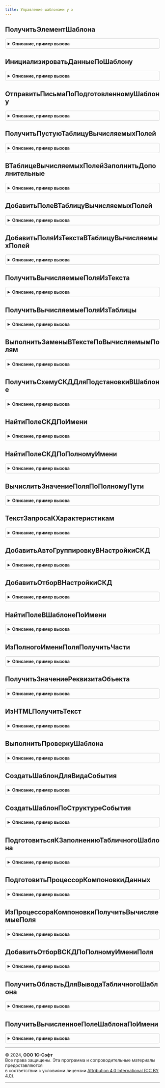 ```yaml
---
title: Управление шаблонами у х
---
```



## ПолучитьЭлементШаблона
<details style="margin: 1em 0; padding: 0.5em; border: 1px solid #ccc; border-radius: 6px;">

<summary style="font-weight: bold; cursor: pointer;">Описание, пример вызова</summary>

```bsl
// ЭКСПОРТНЫЕ ФУНКЦИИ РАБОТЫ С ШАБЛОНАМИ.
//

Функция ПолучитьЭлементШаблона(Объект) Экспорт
```

Пример вызова
```bsl
Результат = УправлениеШаблонамиУХ.ПолучитьЭлементШаблона(Объект) 
```
</details>

## ИнициализироватьДанныеПоШаблону
<details style="margin: 1em 0; padding: 0.5em; border: 1px solid #ccc; border-radius: 6px;">

<summary style="font-weight: bold; cursor: pointer;">Описание, пример вызова</summary>

```bsl

Процедура ИнициализироватьДанныеПоШаблону(ЭлементШаблона, СхемаКомпоновки, ТипШаблона, Текст, ТабВычПолей, Компоновщик) Экспорт
```

Пример вызова
```bsl
УправлениеШаблонамиУХ.ИнициализироватьДанныеПоШаблону(ЭлементШаблона, СхемаКомпоновки, ТипШаблона, Текст, ТабВычПолей, Компоновщик));
```
</details>

## ОтправитьПисьмаПоПодготовленномуШаблону
<details style="margin: 1em 0; padding: 0.5em; border: 1px solid #ccc; border-radius: 6px;">

<summary style="font-weight: bold; cursor: pointer;">Описание, пример вызова</summary>

```bsl

Процедура ОтправитьПисьмаПоПодготовленномуШаблону(СхемаКомпоновкиДанных, Компоновщик, ТипШаблона, Текст, ТабВычПолей, ТаблицаАдресов, РегистраторПисьма) Экспорт
```

Пример вызова
```bsl
УправлениеШаблонамиУХ.ОтправитьПисьмаПоПодготовленномуШаблону(СхемаКомпоновкиДанных, Компоновщик, ТипШаблона, Текст, ТабВычПолей, ТаблицаАдресов, РегистраторПисьма));
```
</details>

## ПолучитьПустуюТаблицуВычисляемыхПолей
<details style="margin: 1em 0; padding: 0.5em; border: 1px solid #ccc; border-radius: 6px;">

<summary style="font-weight: bold; cursor: pointer;">Описание, пример вызова</summary>

```bsl

////////////////////////////////////////////////////////////////////////////////
// ВЫЧИСЛЯЕМЫЕ ПОЛЯ

// Получить пустую таблицу для хранения полей которые требуется вычислить
//
Функция ПолучитьПустуюТаблицуВычисляемыхПолей() Экспорт
```

Пример вызова
```bsl
Результат = УправлениеШаблонамиУХ.ПолучитьПустуюТаблицуВычисляемыхПолей());
```
</details>

## ВТаблицеВычисляемыхПолейЗаполнитьДополнительные
<details style="margin: 1em 0; padding: 0.5em; border: 1px solid #ccc; border-radius: 6px;">

<summary style="font-weight: bold; cursor: pointer;">Описание, пример вызова</summary>

```bsl

// В таблице вычисляемых полей заполнить значения дополнительных полей
//
Процедура ВТаблицеВычисляемыхПолейЗаполнитьДополнительные(табВычПолей) Экспорт
```

Пример вызова
```bsl
УправлениеШаблонамиУХ.ВТаблицеВычисляемыхПолейЗаполнитьДополнительные(табВычПолей));
```
</details>

## ДобавитьПолеВТаблицуВычисляемыхПолей
<details style="margin: 1em 0; padding: 0.5em; border: 1px solid #ccc; border-radius: 6px;">

<summary style="font-weight: bold; cursor: pointer;">Описание, пример вызова</summary>

```bsl

// Добавить запись в таблицу вычисляемых полей
//
Процедура ДобавитьПолеВТаблицуВычисляемыхПолей(табВычПолей, Поле, НужноВычислять) Экспорт
```

Пример вызова
```bsl
УправлениеШаблонамиУХ.ДобавитьПолеВТаблицуВычисляемыхПолей(табВычПолей, Поле, НужноВычислять));
```
</details>

## ДобавитьПоляИзТекстаВТаблицуВычисляемыхПолей
<details style="margin: 1em 0; padding: 0.5em; border: 1px solid #ccc; border-radius: 6px;">

<summary style="font-weight: bold; cursor: pointer;">Описание, пример вызова</summary>

```bsl

// Из строки шаблона добавить все вычисляемые поля в таблицу
//
Процедура ДобавитьПоляИзТекстаВТаблицуВычисляемыхПолей(табВычПолей, Текст) Экспорт
```

Пример вызова
```bsl
УправлениеШаблонамиУХ.ДобавитьПоляИзТекстаВТаблицуВычисляемыхПолей(табВычПолей, Текст));
```
</details>

## ПолучитьВычисляемыеПоляИзТекста
<details style="margin: 1em 0; padding: 0.5em; border: 1px solid #ccc; border-radius: 6px;">

<summary style="font-weight: bold; cursor: pointer;">Описание, пример вызова</summary>

```bsl

// По тексту шаблона создать таблицу с вычисляемыми полями
//
Функция ПолучитьВычисляемыеПоляИзТекста(Текст) Экспорт
```

Пример вызова
```bsl
Результат = УправлениеШаблонамиУХ.ПолучитьВычисляемыеПоляИзТекста(Текст) 
```
</details>

## ПолучитьВычисляемыеПоляИзТаблицы
<details style="margin: 1em 0; padding: 0.5em; border: 1px solid #ccc; border-radius: 6px;">

<summary style="font-weight: bold; cursor: pointer;">Описание, пример вызова</summary>

```bsl

// По табличному шаблону создать таблицу с вычисляемыми полями
//
Функция ПолучитьВычисляемыеПоляИзТаблицы(Таб) Экспорт
```

Пример вызова
```bsl
Результат = УправлениеШаблонамиУХ.ПолучитьВычисляемыеПоляИзТаблицы(Таб) 
```
</details>

## ВыполнитьЗаменыВТекстеПоВычисляемымПолям
<details style="margin: 1em 0; padding: 0.5em; border: 1px solid #ccc; border-radius: 6px;">

<summary style="font-weight: bold; cursor: pointer;">Описание, пример вызова</summary>

```bsl

// В строке с вычисляемыми полями выполнить замены значений
//
Процедура ВыполнитьЗаменыВТекстеПоВычисляемымПолям(табВычПолей, Текст) Экспорт
```

Пример вызова
```bsl
УправлениеШаблонамиУХ.ВыполнитьЗаменыВТекстеПоВычисляемымПолям(табВычПолей, Текст));
```
</details>

## ПолучитьСхемуСКДДляПодстановкиВШаблоне
<details style="margin: 1em 0; padding: 0.5em; border: 1px solid #ccc; border-radius: 6px;">

<summary style="font-weight: bold; cursor: pointer;">Описание, пример вызова</summary>

```bsl


////////////////////////////////////////////////////////////////////////////////
// РАБОТА С СКД

// Для объекта получить макет СКД для подстановки в шаблоне
//
Функция ПолучитьСхемуСКДДляПодстановкиВШаблоне(МетаданныеОбъекта) Экспорт
```

Пример вызова
```bsl
Результат = УправлениеШаблонамиУХ.ПолучитьСхемуСКДДляПодстановкиВШаблоне(МетаданныеОбъекта) 
```
</details>

## НайтиПолеСКДПоИмени
<details style="margin: 1em 0; padding: 0.5em; border: 1px solid #ccc; border-radius: 6px;">

<summary style="font-weight: bold; cursor: pointer;">Описание, пример вызова</summary>

```bsl

// Среди элементов полей СКД найти поле по имени
//
Функция НайтиПолеСКДПоИмени(Элементы, Имя) Экспорт
```

Пример вызова
```bsl
Результат = УправлениеШаблонамиУХ.НайтиПолеСКДПоИмени(Элементы, Имя));
```
</details>

## НайтиПолеСКДПоПолномуИмени
<details style="margin: 1em 0; padding: 0.5em; border: 1px solid #ccc; border-radius: 6px;">

<summary style="font-weight: bold; cursor: pointer;">Описание, пример вызова</summary>

```bsl

// Найти поле СКД по полному имени
//
Функция НайтиПолеСКДПоПолномуИмени(Элементы, ПолноеИмя) Экспорт
```

Пример вызова
```bsl
Результат = УправлениеШаблонамиУХ.НайтиПолеСКДПоПолномуИмени(Элементы, ПолноеИмя));
```
</details>

## ВычислитьЗначениеПоляПоПолномуПути
<details style="margin: 1em 0; padding: 0.5em; border: 1px solid #ccc; border-radius: 6px;">

<summary style="font-weight: bold; cursor: pointer;">Описание, пример вызова</summary>

```bsl

// Вычислить значение поля объекта по полному пути
//
Функция ВычислитьЗначениеПоляПоПолномуПути(Объект, Путь, ТекстЗапросаПроХарактеристики) Экспорт
```

Пример вызова
```bsl
Результат = УправлениеШаблонамиУХ.ВычислитьЗначениеПоляПоПолномуПути(Объект, Путь, ТекстЗапросаПроХарактеристики) 
```
</details>

## ТекстЗапросаКХарактеристикам
<details style="margin: 1em 0; padding: 0.5em; border: 1px solid #ccc; border-radius: 6px;">

<summary style="font-weight: bold; cursor: pointer;">Описание, пример вызова</summary>

```bsl

// Из текста запроса получить текст про характеристики
//
Функция ТекстЗапросаКХарактеристикам(ТекстЗапроса) Экспорт
```

Пример вызова
```bsl
Результат = УправлениеШаблонамиУХ.ТекстЗапросаКХарактеристикам(ТекстЗапроса));
```
</details>

## ДобавитьАвтоГруппировкуВНастройкиСКД
<details style="margin: 1em 0; padding: 0.5em; border: 1px solid #ccc; border-radius: 6px;">

<summary style="font-weight: bold; cursor: pointer;">Описание, пример вызова</summary>

```bsl

// В настройки СКД добавить автогруппировку
//
Процедура ДобавитьАвтоГруппировкуВНастройкиСКД(Настройки) Экспорт
```

Пример вызова
```bsl
УправлениеШаблонамиУХ.ДобавитьАвтоГруппировкуВНастройкиСКД(Настройки));
```
</details>

## ДобавитьОтборВНастройкиСКД
<details style="margin: 1em 0; padding: 0.5em; border: 1px solid #ccc; border-radius: 6px;">

<summary style="font-weight: bold; cursor: pointer;">Описание, пример вызова</summary>

```bsl

// В настройки СКД добавить отбор
//
Функция ДобавитьОтборВНастройкиСКД(Настройки, Поле, Значение, ВидСравнения) Экспорт
```

Пример вызова
```bsl
Результат = УправлениеШаблонамиУХ.ДобавитьОтборВНастройкиСКД(Настройки, Поле, Значение, ВидСравнения));
```
</details>

## НайтиПолеВШаблонеПоИмени
<details style="margin: 1em 0; padding: 0.5em; border: 1px solid #ccc; border-radius: 6px;">

<summary style="font-weight: bold; cursor: pointer;">Описание, пример вызова</summary>

```bsl

Функция НайтиПолеВШаблонеПоИмени(ПоляШаблона, ИмяПоля) Экспорт
```

Пример вызова
```bsl
Результат = УправлениеШаблонамиУХ.НайтиПолеВШаблонеПоИмени(ПоляШаблона, ИмяПоля) 
```
</details>

## ИзПолногоИмениПоляПолучитьЧасти
<details style="margin: 1em 0; padding: 0.5em; border: 1px solid #ccc; border-radius: 6px;">

<summary style="font-weight: bold; cursor: pointer;">Описание, пример вызова</summary>

```bsl



////////////////////////////////////////////////////////////////////////////////
// ВСПОМОГАТЕЛЬНЫЕ ФУНКЦИИ

// Полное имя поля разделить по частям
//
Функция ИзПолногоИмениПоляПолучитьЧасти(ПолноеИмя) Экспорт
```

Пример вызова
```bsl
Результат = УправлениеШаблонамиУХ.ИзПолногоИмениПоляПолучитьЧасти(ПолноеИмя));
```
</details>

## ПолучитьЗначениеРеквизитаОбъекта
<details style="margin: 1em 0; padding: 0.5em; border: 1px solid #ccc; border-radius: 6px;">

<summary style="font-weight: bold; cursor: pointer;">Описание, пример вызова</summary>

```bsl

// Получить значение реквизита объекта
//
Функция ПолучитьЗначениеРеквизитаОбъекта(Объект, Реквизит) Экспорт
```

Пример вызова
```bsl
Результат = УправлениеШаблонамиУХ.ПолучитьЗначениеРеквизитаОбъекта(Объект, Реквизит));
```
</details>

## ИзHTMLПолучитьТекст
<details style="margin: 1em 0; padding: 0.5em; border: 1px solid #ccc; border-radius: 6px;">

<summary style="font-weight: bold; cursor: pointer;">Описание, пример вызова</summary>

```bsl

// Из HTML текста получить текст без тэгов
//
Функция ИзHTMLПолучитьТекст(Текст) Экспорт
```

Пример вызова
```bsl
Результат = УправлениеШаблонамиУХ.ИзHTMLПолучитьТекст(Текст) 
```
</details>

## ВыполнитьПроверкуШаблона
<details style="margin: 1em 0; padding: 0.5em; border: 1px solid #ccc; border-radius: 6px;">

<summary style="font-weight: bold; cursor: pointer;">Описание, пример вызова</summary>

```bsl

Функция ВыполнитьПроверкуШаблона(Текст, КомпоновщикНастроек, ТекстСообщения) Экспорт
```

Пример вызова
```bsl
Результат = УправлениеШаблонамиУХ.ВыполнитьПроверкуШаблона(Текст, КомпоновщикНастроек, ТекстСообщения) 
```
</details>

## СоздатьШаблонДляВидаСобытия
<details style="margin: 1em 0; padding: 0.5em; border: 1px solid #ccc; border-radius: 6px;">

<summary style="font-weight: bold; cursor: pointer;">Описание, пример вызова</summary>

```bsl

// Создает элемент справочника Хранилище шаблонов, заполняет соответственные переданные поля
// и возвращает ссылку на шаблон.
Функция СоздатьШаблонДляВидаСобытия(КатегорияОповещенияВход, ВидСобытияОповещенияВход, ТипОбъектаОповещенияВход, ВидОбъектаОповещенияВход, ЗаполнитьТекстПоУмолчаниюВход = Ложь) Экспорт
```

Пример вызова
```bsl
Результат = УправлениеШаблонамиУХ.СоздатьШаблонДляВидаСобытия(КатегорияОповещенияВход, ВидСобытияОповещенияВход, ТипОбъектаОповещенияВход, ВидОбъектаОповещенияВход, ЗаполнитьТекстПоУмолчаниюВход);
```
</details>

## СоздатьШаблонПоСтруктуреСобытия
<details style="margin: 1em 0; padding: 0.5em; border: 1px solid #ccc; border-radius: 6px;">

<summary style="font-weight: bold; cursor: pointer;">Описание, пример вызова</summary>

```bsl

// Создает элемент справочника Хранилище шаблонов, заполняет соответственные
// переданные в структуре поля и возвращает ссылку на шаблон.
Функция СоздатьШаблонПоСтруктуреСобытия(СтруктураВход, ЗаполнитьТекстПоУмолчаниюВход = Ложь) Экспорт
```

Пример вызова
```bsl
Результат = УправлениеШаблонамиУХ.СоздатьШаблонПоСтруктуреСобытия(СтруктураВход, ЗаполнитьТекстПоУмолчаниюВход);
```
</details>

## ПодготовитьсяКЗаполнениюТабличногоШаблона
<details style="margin: 1em 0; padding: 0.5em; border: 1px solid #ccc; border-radius: 6px;">

<summary style="font-weight: bold; cursor: pointer;">Описание, пример вызова</summary>

```bsl

////////////////////////////////////////////////////////////////////////////////
// ЗАПОЛНЕНИЕ В ТАБЛИЧНЫХ ШАБЛОНАХ

// Выполнить подготовку перед заполнением табличного шаблона
//
Функция ПодготовитьсяКЗаполнениюТабличногоШаблона(МетаданныеОбъекта, Шаблон, ОбязательныеПоляДляВычисления = Неопределено) Экспорт
```

Пример вызова
```bsl
Результат = УправлениеШаблонамиУХ.ПодготовитьсяКЗаполнениюТабличногоШаблона(МетаданныеОбъекта, Шаблон, ОбязательныеПоляДляВычисления);
```
</details>

## ПодготовитьПроцессорКомпоновкиДанных
<details style="margin: 1em 0; padding: 0.5em; border: 1px solid #ccc; border-radius: 6px;">

<summary style="font-weight: bold; cursor: pointer;">Описание, пример вызова</summary>

```bsl

// Подготовить процессор компоновки данных
//
Процедура ПодготовитьПроцессорКомпоновкиДанных(НастройкиФормирования) Экспорт
```

Пример вызова
```bsl
УправлениеШаблонамиУХ.ПодготовитьПроцессорКомпоновкиДанных(НастройкиФормирования) 
```
</details>

## ИзПроцессораКомпоновкиПолучитьВычисляемыеПоля
<details style="margin: 1em 0; padding: 0.5em; border: 1px solid #ccc; border-radius: 6px;">

<summary style="font-weight: bold; cursor: pointer;">Описание, пример вызова</summary>

```bsl

// Из процессора компоновки получить значения вычисляемых полей
//
Функция ИзПроцессораКомпоновкиПолучитьВычисляемыеПоля(НастройкиФормирования) Экспорт
```

Пример вызова
```bsl
Результат = УправлениеШаблонамиУХ.ИзПроцессораКомпоновкиПолучитьВычисляемыеПоля(НастройкиФормирования) 
```
</details>

## ДобавитьОтборВСКДПоПолномуИмениПоля
<details style="margin: 1em 0; padding: 0.5em; border: 1px solid #ccc; border-radius: 6px;">

<summary style="font-weight: bold; cursor: pointer;">Описание, пример вызова</summary>

```bsl

// Добавить отбор в СКД по полному имени поля
//
Функция ДобавитьОтборВСКДПоПолномуИмениПоля(НастройкиФормирования, ИмяПоля, ВидСравнения, ЗначениеОтбора) Экспорт
```

Пример вызова
```bsl
Результат = УправлениеШаблонамиУХ.ДобавитьОтборВСКДПоПолномуИмениПоля(НастройкиФормирования, ИмяПоля, ВидСравнения, ЗначениеОтбора) 
```
</details>

## ПолучитьОбластьДляВыводаТабличногоШаблона
<details style="margin: 1em 0; padding: 0.5em; border: 1px solid #ccc; border-radius: 6px;">

<summary style="font-weight: bold; cursor: pointer;">Описание, пример вызова</summary>

```bsl

// Получить и заполнить вычисленными значениями область для вывода табличного шаблона
//
Функция ПолучитьОбластьДляВыводаТабличногоШаблона(НастройкиФормирования) Экспорт
```

Пример вызова
```bsl
Результат = УправлениеШаблонамиУХ.ПолучитьОбластьДляВыводаТабличногоШаблона(НастройкиФормирования) 
```
</details>

## ПолучитьВычисленноеПолеШаблонаПоИмени
<details style="margin: 1em 0; padding: 0.5em; border: 1px solid #ccc; border-radius: 6px;">

<summary style="font-weight: bold; cursor: pointer;">Описание, пример вызова</summary>

```bsl

// Получить вычисленное поле шаблона по имени
//
Функция ПолучитьВычисленноеПолеШаблонаПоИмени(НастройкиФормирования, ИмяПоля) Экспорт
```

Пример вызова
```bsl
Результат = УправлениеШаблонамиУХ.ПолучитьВычисленноеПолеШаблонаПоИмени(НастройкиФормирования, ИмяПоля) 
```
</details>

---

© 2024, **ООО 1С-Софт**  
Все права защищены. Эта программа и сопроводительные материалы предоставляются  
в соответствии с условиями лицензии [Attribution 4.0 International (CC BY 4.0)](https://creativecommons.org/licenses/by/4.0/legalcode).

---

